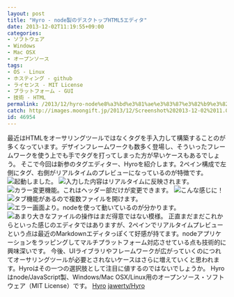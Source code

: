 ```yaml
---
layout: post
title: "Hyro - node製のデスクトップHTML5エディタ"
date: 2013-12-02T11:19:55+09:00
categories:
- ソフトウェア
- Windows
- Mac OSX
- オープンソース
tags: 
- OS - Linux
- ホスティング - github
- ライセンス - MIT License
- プラットフォーム - GUI
- 技術 - HTML
permalink: /2013/12/hyro-node%e8%a3%bd%e3%81%ae%e3%83%87%e3%82%b9%e3%82%af%e3%83%88%e3%83%83%e3%83%97html5%e3%82%a8%e3%83%87%e3%82%a3%e3%82%bf/
catch: http://images.moongift.jp/2013/12/Screenshot%202013-12-02%2011.08.32_thumb.5a88652cae82e2dc29ecaaa75a69ecad.png
id: 46954
---
```

最近はHTMLをオーサリングツールではなくタグを手入力して構築することのが多くなっています。デザインフレームワークも数多く登場し、そういったフレームワークを使う上でも手でタグを打ってしまった方が早いケースもあるでしょう。
そこで今回は新参のタグエディター、Hyroを紹介します。2ペイン構成で左側にタグ、右側がリアルタイムのプレビューになっているのが特徴です。
![起動しました。](http://images.moongift.jp/2013/12/Screenshot%202013-12-02%2011.05.21_thumb.40e91b2c7244f0740a1cff6967202d94.png "http://images.moongift.jp/2013/12/Screenshot%202013-12-02%2011.05.21.40e91b2c7244f0740a1cff6967202d94.png")
![入力した内容はリアルタイムに反映されます。](http://images.moongift.jp/2013/12/Screenshot%202013-12-02%2011.05.40_thumb.8fed2d60f8b9f6204033bac713159494.png "http://images.moongift.jp/2013/12/Screenshot%202013-12-02%2011.05.40.8fed2d60f8b9f6204033bac713159494.png")
![カラー変更機能。これはヘッダー部だけが変更できます。](http://images.moongift.jp/2013/12/Screenshot%202013-12-02%2011.08.25_thumb.32f97d37d565f180fff23de852fc92de.png "http://images.moongift.jp/2013/12/Screenshot%202013-12-02%2011.08.25.32f97d37d565f180fff23de852fc92de.png")
![こんな感じに！](http://images.moongift.jp/2013/12/Screenshot%202013-12-02%2011.08.32_thumb.5a88652cae82e2dc29ecaaa75a69ecad.png "http://images.moongift.jp/2013/12/Screenshot%202013-12-02%2011.08.32.5a88652cae82e2dc29ecaaa75a69ecad.png")
![タブ機能があるので複数ファイルを開けます。](http://images.moongift.jp/2013/12/Screenshot%202013-12-02%2011.12.37_thumb.0571d0cde156d53e1dcd67808e912405.png "http://images.moongift.jp/2013/12/Screenshot%202013-12-02%2011.12.37.0571d0cde156d53e1dcd67808e912405.png")
![エラー画面より。nodeを使って動いているのが分かります。](http://images.moongift.jp/2013/12/Screenshot%202013-12-02%2011.13.23_thumb.99c7f2caa86c62b955c61408f5dff42a.png "http://images.moongift.jp/2013/12/Screenshot%202013-12-02%2011.13.23.99c7f2caa86c62b955c61408f5dff42a.png")
![あまり大きなファイルの操作はまだ得意ではない模様。](http://images.moongift.jp/2013/12/Screenshot%202013-12-02%2011.15.45_thumb.d42393b83b39da91d3c9d1c4e73fccbf.png "http://images.moongift.jp/2013/12/Screenshot%202013-12-02%2011.15.45.d42393b83b39da91d3c9d1c4e73fccbf.png")
正直まだまだこれからといった感じのエディタではありますが、2ペインでリアルタイムプレビューという点は最近のMarkdownエディタっぽくて好感が持てます。nodeアプリケーションをラッピングしてマルチプラットフォーム対応させている点も技術的に興味深いです。
今後、UIライブラリやフレームワークが広がっていくのにつれてオーサリングツールが必要とされないケースはさらに増えていくと思われます。Hyroはその一つの選択肢として注目に値するのではないでしょうか。
Hyroはnode/JavaScript製、Windows/Mac OSX/Linux用のオープンソース・ソフトウェア（MIT License）です。
[Hyro](http://jawerty.github.io/Hyro/)
[jawerty/Hyro](https://github.com/jawerty/Hyro)